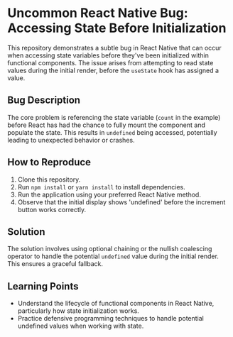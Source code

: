 # Uncommon React Native Bug: Accessing State Before Initialization

This repository demonstrates a subtle bug in React Native that can occur when accessing state variables before they've been initialized within functional components.  The issue arises from attempting to read state values during the initial render, before the `useState` hook has assigned a value.

## Bug Description

The core problem is referencing the state variable (`count` in the example) before React has had the chance to fully mount the component and populate the state.  This results in `undefined` being accessed, potentially leading to unexpected behavior or crashes.

## How to Reproduce

1. Clone this repository.
2. Run `npm install` or `yarn install` to install dependencies.
3. Run the application using your preferred React Native method.
4. Observe that the initial display shows 'undefined' before the increment button works correctly.

## Solution

The solution involves using optional chaining or the nullish coalescing operator to handle the potential `undefined` value during the initial render.  This ensures a graceful fallback.

## Learning Points

- Understand the lifecycle of functional components in React Native, particularly how state initialization works.
- Practice defensive programming techniques to handle potential undefined values when working with state.